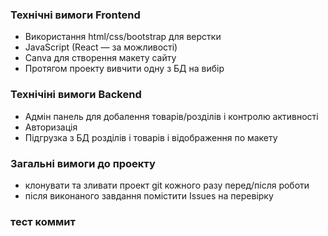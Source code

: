 ### Технічні вимоги Frontend
* Використання html/css/bootstrap для верстки
* JavaScript (React — за можливості)
* Canva для створення макету сайту
* Протягом проекту вивчити одну з БД на вибір

### Технічіні вимоги Backend
* Адмін панель для добалення товарів/розділів і контролю активності
* Авторизація
* Підгрузка з БД розділів і товарів і відображення по макету

### Загальні вимоги до проекту
* клонувати та зливати проект git кожного разу перед/після роботи
* після виконаного завдання помістити Issues на перевірку

### тест коммит
